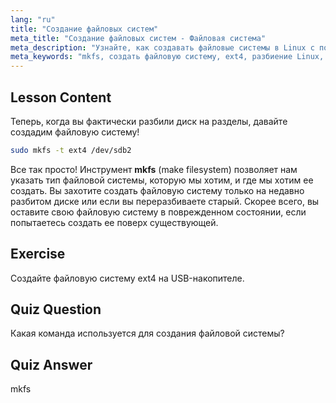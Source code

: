```yaml
---
lang: "ru"
title: "Создание файловых систем"
meta_title: "Создание файловых систем - Файловая система"
meta_description: "Узнайте, как создавать файловые системы в Linux с помощью mkfs. Это руководство для начинающих охватывает ext4 и разбиение диска. Начните свой путь в Linux!"
meta_keywords: "mkfs, создать файловую систему, ext4, разбиение Linux, учебник по Linux, Linux для начинающих, управление дисками, руководство по Linux"
---
```


## Lesson Content

Теперь, когда вы фактически разбили диск на разделы, давайте создадим файловую систему!

```bash
sudo mkfs -t ext4 /dev/sdb2
```

Все так просто! Инструмент **mkfs** (make filesystem) позволяет нам указать тип файловой системы, которую мы хотим, и где мы хотим ее создать. Вы захотите создать файловую систему только на недавно разбитом диске или если вы переразбиваете старый. Скорее всего, вы оставите свою файловую систему в поврежденном состоянии, если попытаетесь создать ее поверх существующей.

## Exercise

Создайте файловую систему ext4 на USB-накопителе.

## Quiz Question

Какая команда используется для создания файловой системы?

## Quiz Answer

mkfs
